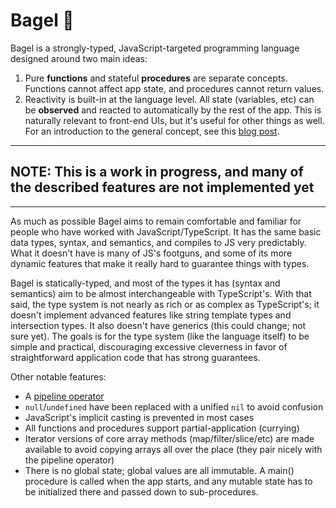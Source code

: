 
# Bagel 🥯

Bagel is a strongly-typed, JavaScript-targeted programming language designed 
around two main ideas:
1) Pure **functions** and stateful **procedures** are separate concepts. Functions cannot affect app state, and procedures cannot return values.
2) Reactivity is built-in at the language level. All state (variables, etc) can be **observed** and reacted to automatically by the rest of the app. This is naturally relevant to front-end UIs, but it's useful for other things as well. For an introduction to the general concept, see this [blog post](https://hackernoon.com/the-fundamental-principles-behind-mobx-7a725f71f3e8).

<hr>

## NOTE: This is a work in progress, and many of the described features are not implemented yet

<hr> 

As much as possible Bagel aims to remain comfortable and familiar for people who 
have worked with JavaScript/TypeScript. It has the same basic data types, 
syntax, and semantics, and compiles to JS very predictably. What it doesn't have
is many of JS's footguns, and some of its more dynamic features that make it
really hard to guarantee things with types.

Bagel is statically-typed, and most of the types it has (syntax and semantics) aim to be almost interchangeable with TypeScript's. With that said, the type system is not nearly as rich or as complex as TypeScript's; it doesn't implement advanced features like string template types and intersection types. It also doesn't have generics (this could 
change; not sure yet). The goals is for the type system (like the language 
itself) to be simple and practical, discouraging excessive cleverness in favor
of straightforward application code that has strong guarantees.

Other notable features:
- A [pipeline operator](https://developer.mozilla.org/en-US/docs/Web/JavaScript/Reference/Operators/Pipeline_operator)
- `null`/`undefined` have been replaced with a unified `nil` to avoid confusion
- JavaScript's implicit casting is prevented in most cases
- All functions and procedures support partial-application (currying)
- Iterator versions of core array methods (map/filter/slice/etc) are made 
available to avoid copying arrays all over the place (they pair nicely with the 
pipeline operator)
- There is no global state; global values are all immutable. A main() procedure 
is called when the app starts, and any mutable state has to be initialized 
there and passed down to sub-procedures.